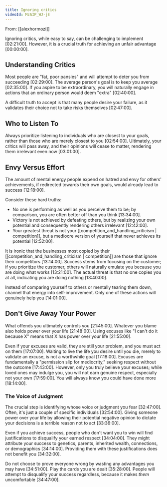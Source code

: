 ```yaml
---
title: Ignoring critics
videoId: MzAIP_WJ-jE
---
```


From: [[alexhormozi]] <br/> 

Ignoring critics, while easy to say, can be challenging to implement <a class="yt-timestamp" data-t="02:21:00">[02:21:00]</a>. However, it is a crucial truth for achieving an unfair advantage <a class="yt-timestamp" data-t="00:00:00">[00:00:00]</a>.

## Understanding Critics

Most people are "fat, poor pansies" and will attempt to deter you from succeeding <a class="yt-timestamp" data-t="02:29:00">[02:29:00]</a>. The average person's goal is to keep you average <a class="yt-timestamp" data-t="02:35:00">[02:35:00]</a>. If you aspire to be extraordinary, you will naturally engage in actions that an ordinary person would deem "extra" <a class="yt-timestamp" data-t="02:40:00">[02:40:00]</a>.

A difficult truth to accept is that many people desire your failure, as it validates their choice not to take risks themselves <a class="yt-timestamp" data-t="02:47:00">[02:47:00]</a>.

## Who to Listen To

Always prioritize listening to individuals who are closest to your goals, rather than those who are merely closest to you <a class="yt-timestamp" data-t="02:54:00">[02:54:00]</a>. Ultimately, your critics will pass away, and their opinions will cease to matter, rendering them irrelevant even now <a class="yt-timestamp" data-t="03:01:00">[03:01:00]</a>.

## Envy Versus Effort

The amount of mental energy people expend on hatred and envy for others' achievements, if redirected towards their own goals, would already lead to success <a class="yt-timestamp" data-t="12:18:00">[12:18:00]</a>.

Consider these hard truths:
*   No one is performing as well as you perceive them to be; by comparison, you are often better off than you think <a class="yt-timestamp" data-t="13:34:00">[13:34:00]</a>.
*   Victory is not achieved by defeating others, but by realizing your own potential and consequently rendering others irrelevant <a class="yt-timestamp" data-t="12:42:00">[12:42:00]</a>.
*   Your greatest threat is not your [[competition_and_handling_criticism | competition]], but a mediocre version of yourself that never achieves its potential <a class="yt-timestamp" data-t="12:52:00">[12:52:00]</a>.

It is ironic that the businesses most copied by their [[competition_and_handling_criticism | competition]] are those that ignore their competitors <a class="yt-timestamp" data-t="13:14:00">[13:14:00]</a>. Success stems from focusing on the customer; if you prioritize the customer, others will naturally emulate you because you are doing what works <a class="yt-timestamp" data-t="13:21:00">[13:21:00]</a>. The actual threat is that no one copies you at all, indicating you are doing nothing <a class="yt-timestamp" data-t="13:40:00">[13:40:00]</a>.

Instead of comparing yourself to others or mentally tearing them down, channel that energy into self-improvement. Only one of these actions will genuinely help you <a class="yt-timestamp" data-t="14:01:00">[14:01:00]</a>.

## Don't Give Away Your Power

What offends you ultimately controls you <a class="yt-timestamp" data-t="21:45:00">[21:45:00]</a>. Whatever you blame also holds power over your life <a class="yt-timestamp" data-t="21:48:00">[21:48:00]</a>. Using excuses like "I can't do it because X" means that X has power over your life <a class="yt-timestamp" data-t="21:55:00">[21:55:00]</a>.

Even if your excuses are valid, they are still your problem, and you must act on them <a class="yt-timestamp" data-t="17:07:00">[17:07:00]</a>. Waiting to live the life you desire until you die, merely to validate an excuse, is not a worthwhile goal <a class="yt-timestamp" data-t="17:18:00">[17:18:00]</a>. Excuses are fundamentally a "permission slip for mediocrity," seeking respect without the outcome <a class="yt-timestamp" data-t="17:43:00">[17:43:00]</a>. However, only you truly believe your excuses; while loved ones may indulge you, you will not earn genuine respect, especially not your own <a class="yt-timestamp" data-t="17:59:00">[17:59:00]</a>. You will always know you could have done more <a class="yt-timestamp" data-t="18:14:00">[18:14:00]</a>.

### The Voice of Judgment
The crucial step is identifying whose voice or judgment you fear <a class="yt-timestamp" data-t="32:47:00">[32:47:00]</a>. Often, it's just a couple of specific individuals <a class="yt-timestamp" data-t="32:54:00">[32:54:00]</a>. Giving someone power over your life by allowing their potential negative opinion to dictate your decisions is a terrible reason not to act <a class="yt-timestamp" data-t="33:36:00">[33:36:00]</a>.

Even if you achieve success, people who don't want you to win will find justifications to disqualify your earned respect <a class="yt-timestamp" data-t="34:04:00">[34:04:00]</a>. They might attribute your success to genetics, parents, inherited wealth, connections, or demographics <a class="yt-timestamp" data-t="34:14:00">[34:14:00]</a>. Providing them with these justifications does not benefit you <a class="yt-timestamp" data-t="34:32:00">[34:32:00]</a>.

Do not choose to prove everyone wrong by wasting any advantages you may have <a class="yt-timestamp" data-t="34:51:00">[34:51:00]</a>. Play the cards you are dealt <a class="yt-timestamp" data-t="35:28:00">[35:28:00]</a>. People will attempt to disqualify your success regardless, because it makes *them* uncomfortable <a class="yt-timestamp" data-t="34:47:00">[34:47:00]</a>.